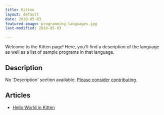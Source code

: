 ```yaml
---
title: Kitten
layout: default
date: 2018-05-03
featured-image: programming-languages.jpg
last-modified: 2018-05-03

---
```


Welcome to the Kitten page! Here, you'll find a description of the language as well as a list of sample programs in that language.

## Description

No 'Description' section available. [Please consider contributing](https://github.com/TheRenegadeCoder/sample-programs-website).

## Articles

- [Hello World in Kitten](https://rzuckerm.github.io/sample-programs-website-copy/projects/hello-world/kitten)